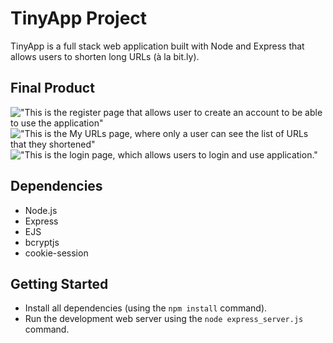 # TinyApp Project

TinyApp is a full stack web application built with Node and Express that allows users to shorten long URLs (à la bit.ly).

## Final Product

!["This is the register page that allows user to create an account to be able to use the application"](#)
!["This is the My URLs page, where only a user can see the list of URLs that they shortened"](#)
!["This is the login page, which allows users to login and use application."](#)

## Dependencies

- Node.js
- Express
- EJS
- bcryptjs
- cookie-session

## Getting Started

- Install all dependencies (using the `npm install` command).
- Run the development web server using the `node express_server.js` command.
